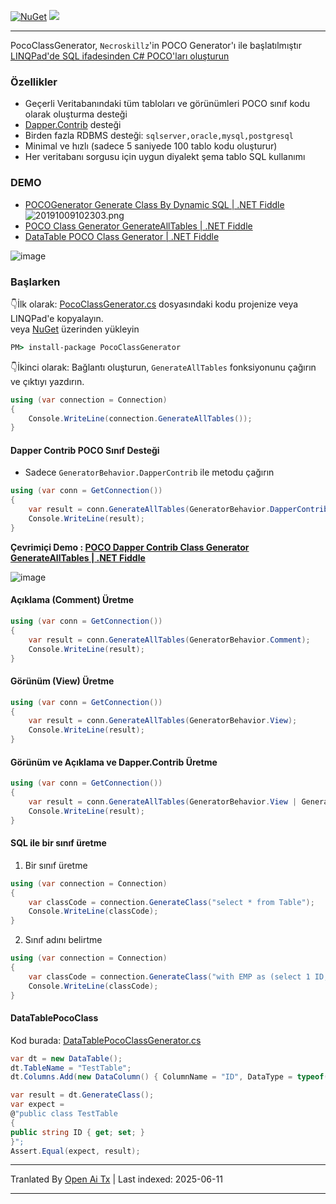 [![NuGet](https://img.shields.io/nuget/v/PocoClassGenerator.svg)](https://www.nuget.org/packages/PocoClassGenerator)
![](https://img.shields.io/nuget/dt/PocoClassGenerator.svg)

---

PocoClassGenerator, `Necroskillz`'in POCO Generator'ı ile başlatılmıştır [LINQPad'de SQL ifadesinden C# POCO'ları oluşturun](http://www.necronet.org/archive/2012/10/09/generate-c-pocos-from-sql-statement-in-linqpad.aspx)

### Özellikler

- Geçerli Veritabanındaki tüm tabloları ve görünümleri POCO sınıf kodu olarak oluşturma desteği
- [Dapper.Contrib](https://github.com/StackExchange/Dapper/tree/master/Dapper.Contrib) desteği
- Birden fazla RDBMS desteği: `sqlserver,oracle,mysql,postgresql`
- Minimal ve hızlı (sadece 5 saniyede 100 tablo kodu oluşturur)
- Her veritabanı sorgusu için uygun diyalekt şema tablo SQL kullanımı

### DEMO
- [POCOGenerator Generate Class By Dynamic SQL | .NET Fiddle](https://dotnetfiddle.net/bDdSCA)
![20191009102303.png](https://i.loli.net/2019/10/09/4AOsU2X8PWBcbGS.png)
- [POCO Class Generator GenerateAllTables  | .NET Fiddle](https://dotnetfiddle.net/GkdqsU)
- [DataTable POCO Class Generator  | .NET Fiddle](https://dotnetfiddle.net/vVeYwA)


![image](https://github.com/user-attachments/assets/235c4952-259b-4ecc-90b2-d0138c17316c)


### Başlarken

👇İlk olarak: [PocoClassGenerator.cs](https://raw.githubusercontent.com/mini-software/PocoClassGenerator/master/PocoClassGenerator/PocoClassGenerator/PocoClassGenerator.cs) dosyasındaki kodu projenize veya LINQPad'e kopyalayın.  
veya [NuGet](https://www.nuget.org/packages/PocoClassGenerator/) üzerinden yükleyin
```cmd
PM> install-package PocoClassGenerator
```

👇İkinci olarak:  Bağlantı oluşturun, `GenerateAllTables` fonksiyonunu çağırın ve çıktıyı yazdırın.
```C#
using (var connection = Connection)
{
	Console.WriteLine(connection.GenerateAllTables());
}
```


#### Dapper Contrib POCO Sınıf Desteği
- Sadece `GeneratorBehavior.DapperContrib` ile metodu çağırın

```C#
using (var conn = GetConnection())
{
    var result = conn.GenerateAllTables(GeneratorBehavior.DapperContrib);
    Console.WriteLine(result);
}
```
**Çevrimiçi Demo : [POCO Dapper Contrib Class Generator GenerateAllTables | .NET Fiddle](https://dotnetfiddle.net/yeuK1E)**

![image](https://github.com/user-attachments/assets/2989c2dc-8c06-4732-9069-a09605e1b18f)


#### Açıklama (Comment) Üretme

```C#
using (var conn = GetConnection())
{
    var result = conn.GenerateAllTables(GeneratorBehavior.Comment);
    Console.WriteLine(result);
}
```

#### Görünüm (View) Üretme

```C#
using (var conn = GetConnection())
{
    var result = conn.GenerateAllTables(GeneratorBehavior.View);
    Console.WriteLine(result);
}
```

#### Görünüm ve Açıklama ve Dapper.Contrib Üretme

```C#
using (var conn = GetConnection())
{
    var result = conn.GenerateAllTables(GeneratorBehavior.View | GeneratorBehavior.Comment | GeneratorBehavior.DapperContrib);
    Console.WriteLine(result);
}
```

#### SQL ile bir sınıf üretme

1. Bir sınıf üretme
```C#
using (var connection = Connection)
{
	var classCode = connection.GenerateClass("select * from Table");
	Console.WriteLine(classCode);
}
```

2. Sınıf adını belirtme
```C#
using (var connection = Connection)
{
	var classCode = connection.GenerateClass("with EMP as (select 1 ID,'WeiHan' Name,25 Age) select * from EMP", className: "EMP");
	Console.WriteLine(classCode);
}
```


#### DataTablePocoClass
Kod burada: [DataTablePocoClassGenerator.cs](https://github.com/shps951023/PocoClassGenerator/blob/master/PocoClassGenerator/PocoClassGenerator/DataTablePocoClassGenerator.cs)

```C#
var dt = new DataTable();
dt.TableName = "TestTable";
dt.Columns.Add(new DataColumn() { ColumnName = "ID", DataType = typeof(string) });

var result = dt.GenerateClass();
var expect =
@"public class TestTable
{
public string ID { get; set; }
}";
Assert.Equal(expect, result);
```

---

Tranlated By [Open Ai Tx](https://github.com/OpenAiTx/OpenAiTx) | Last indexed: 2025-06-11

---